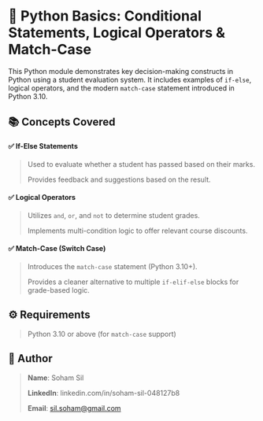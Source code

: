 # 📝 Python Basics: Conditional Statements, Logical Operators & Match-Case

This Python module demonstrates key decision-making constructs in Python using a student evaluation system. It includes examples of `if-else`, logical operators, and the modern `match-case` statement introduced in Python 3.10.

## 📚 Concepts Covered

#### ✅ If-Else Statements
>Used to evaluate whether a student has passed based on their marks.
>
>Provides feedback and suggestions based on the result.
#### ✅ Logical Operators
>Utilizes `and`, `or`, and `not` to determine student grades.
>
>Implements multi-condition logic to offer relevant course discounts.
#### ✅ Match-Case (Switch Case)
>Introduces the `match-case` statement (Python 3.10+).
>
>Provides a cleaner alternative to multiple `if-elif-else` blocks for grade-based logic.


## ⚙️ Requirements
>Python 3.10 or above (for `match-case` support)


## 🧠 Author
>**Name**: Soham Sil 
>
>**LinkedIn**: linkedin.com/in/soham-sil-048127b8 
>
>**Email**: sil.soham@gmail.com